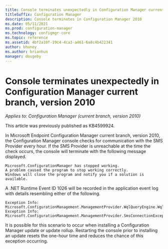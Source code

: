 ```yaml
---
title: Console terminates unexpectedly in Configuration Manager current branch, version 2010
titleSuffix: Configuration Manager
description: Console terminates in Configuration Manager 2010
ms.date: 05/11/2021
ms.prod: configuration-manager
ms.technology: configmgr-core
ms.topic: reference
ms.assetid: 4bf2a10f-19c4-4ca3-a461-6a8c4b422341
author: bhuney
ms.author: brianhun
manager: dougeby
---
```


# Console terminates unexpectedly in Configuration Manager current branch, version 2010

*Applies to: Configuration Manager (current branch, version 2010)*

This article was previously published as KB4599924.

In Microsoft Endpoint Configuration Manager current branch, version 2010, the Configuration Manager console checks for communication with the SMS Provider every hour. If the SMS Provider is unreachable at the time the check occurs, the console will terminate with the following message displayed.
   ```text
   Microsoft.ConfigurationManager has stopped working.
   A problem caused the program to stop working correctly.
   Windows will close the program and notify you if a solution is available.
   ```

A .NET Runtime Event ID 1026 will be recorded in the application event log with details resembling either of the following.
   ```text
   Exception Info: Microsoft.ConfigurationManagement.ManagementProvider.WqlQueryEngine.WqlQueryException
   Exception Info: Microsoft.ConfigurationManagement.ManagementProvider.SmsConnectionException
   ``` 

It is possible for this scenario to occur when installing a Configuration Manager update or update rollup.
Restarting the console prior to installing an update resets the one-hour time and reduces the chance of this exception occurring.